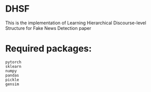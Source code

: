 # DHSF
This is the implementation of  Learning Hierarchical Discourse-level Structure for Fake News Detection paper 

# Required packages:
    pytorch
    sklearn
    numpy
    pandas
    pickle
    gensim
